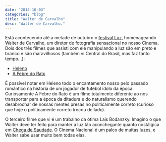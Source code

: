 ```yaml
---
date: "2014-10-03"
categories: "blog"
title: "Walter de Carvalho"
desc: "Walter de Carvalho."
---
```


Está acontecendo até a metade de outubro o [festival Luz](http://caixabelasartes.com.br/em-cartaz/mostra-walter-carvalho/), homenageando Walter de Carvalho, um diretor de fotografia sensacional no nosso Cinema. Dois dos três filmes que assisti com ele manipulando a luz são em preto e branco e são maravilhosos (também vi Central do Brasil, mas faz tanto tempo...):

 - [Heleno](http://cinetenisverde.github.io/heleno/)
 - [A Febre do Rato](http://cinetenisverde.github.io/a-febre-do-rato/)

É possível notar em Heleno todo o encantamento nosso pelo passado romântico na história de um jogador de futebol ídolo da época. Curiosamente A Febre do Rato é um filme totalmente diferente ao nos transportar para a época da ditadura e do naturalismo querendo desabrochar de nossas mentes presas no politicamente correto (curioso que hoje o politicamente correto trocou de lado).

O terceiro filme que vi é um trabalho da ótima Laís Bodanzky. Imagino o que Walter deve ter feito para manter a luz tão aconchegante quanto nostálgica em [Chega de Saudade](http://cinetenisverde.github.io/chega-de-saudade/). O Cinema Nacional é um palco de muitas luzes, e Walter sabe usar muito bem todas elas.
